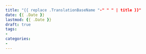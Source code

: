 ```yaml
---
title: "{{ replace .TranslationBaseName "-" " " | title }}"
date: {{ .Date }}
lastmod: {{ .Date }}
draft: true
tags:
-
categories:
-
---
```


